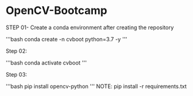# OpenCV-Bootcamp

STEP 01- Create a conda environment after creating the repository

'''bash
conda create -n cvboot python=3.7 -y
'''

Step 02:

'''bash
conda activate cvboot
'''

Step 03:

'''bash
pip install opencv-python
'''
NOTE:
pip install -r requirements.txt

